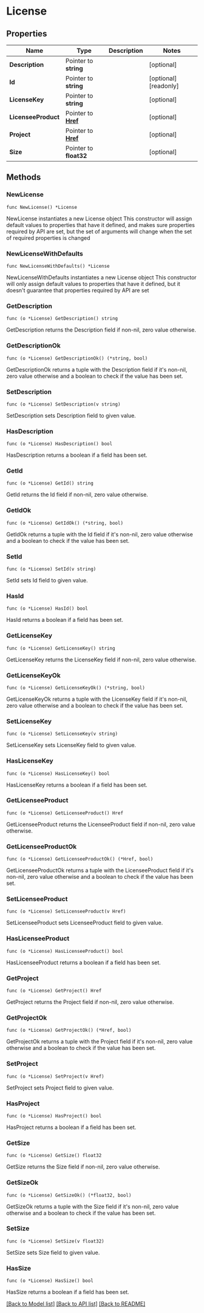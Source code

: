 # License

## Properties

Name | Type | Description | Notes
------------ | ------------- | ------------- | -------------
**Description** | Pointer to **string** |  | [optional] 
**Id** | Pointer to **string** |  | [optional] [readonly] 
**LicenseKey** | Pointer to **string** |  | [optional] 
**LicenseeProduct** | Pointer to [**Href**](Href.md) |  | [optional] 
**Project** | Pointer to [**Href**](Href.md) |  | [optional] 
**Size** | Pointer to **float32** |  | [optional] 

## Methods

### NewLicense

`func NewLicense() *License`

NewLicense instantiates a new License object
This constructor will assign default values to properties that have it defined,
and makes sure properties required by API are set, but the set of arguments
will change when the set of required properties is changed

### NewLicenseWithDefaults

`func NewLicenseWithDefaults() *License`

NewLicenseWithDefaults instantiates a new License object
This constructor will only assign default values to properties that have it defined,
but it doesn't guarantee that properties required by API are set

### GetDescription

`func (o *License) GetDescription() string`

GetDescription returns the Description field if non-nil, zero value otherwise.

### GetDescriptionOk

`func (o *License) GetDescriptionOk() (*string, bool)`

GetDescriptionOk returns a tuple with the Description field if it's non-nil, zero value otherwise
and a boolean to check if the value has been set.

### SetDescription

`func (o *License) SetDescription(v string)`

SetDescription sets Description field to given value.

### HasDescription

`func (o *License) HasDescription() bool`

HasDescription returns a boolean if a field has been set.

### GetId

`func (o *License) GetId() string`

GetId returns the Id field if non-nil, zero value otherwise.

### GetIdOk

`func (o *License) GetIdOk() (*string, bool)`

GetIdOk returns a tuple with the Id field if it's non-nil, zero value otherwise
and a boolean to check if the value has been set.

### SetId

`func (o *License) SetId(v string)`

SetId sets Id field to given value.

### HasId

`func (o *License) HasId() bool`

HasId returns a boolean if a field has been set.

### GetLicenseKey

`func (o *License) GetLicenseKey() string`

GetLicenseKey returns the LicenseKey field if non-nil, zero value otherwise.

### GetLicenseKeyOk

`func (o *License) GetLicenseKeyOk() (*string, bool)`

GetLicenseKeyOk returns a tuple with the LicenseKey field if it's non-nil, zero value otherwise
and a boolean to check if the value has been set.

### SetLicenseKey

`func (o *License) SetLicenseKey(v string)`

SetLicenseKey sets LicenseKey field to given value.

### HasLicenseKey

`func (o *License) HasLicenseKey() bool`

HasLicenseKey returns a boolean if a field has been set.

### GetLicenseeProduct

`func (o *License) GetLicenseeProduct() Href`

GetLicenseeProduct returns the LicenseeProduct field if non-nil, zero value otherwise.

### GetLicenseeProductOk

`func (o *License) GetLicenseeProductOk() (*Href, bool)`

GetLicenseeProductOk returns a tuple with the LicenseeProduct field if it's non-nil, zero value otherwise
and a boolean to check if the value has been set.

### SetLicenseeProduct

`func (o *License) SetLicenseeProduct(v Href)`

SetLicenseeProduct sets LicenseeProduct field to given value.

### HasLicenseeProduct

`func (o *License) HasLicenseeProduct() bool`

HasLicenseeProduct returns a boolean if a field has been set.

### GetProject

`func (o *License) GetProject() Href`

GetProject returns the Project field if non-nil, zero value otherwise.

### GetProjectOk

`func (o *License) GetProjectOk() (*Href, bool)`

GetProjectOk returns a tuple with the Project field if it's non-nil, zero value otherwise
and a boolean to check if the value has been set.

### SetProject

`func (o *License) SetProject(v Href)`

SetProject sets Project field to given value.

### HasProject

`func (o *License) HasProject() bool`

HasProject returns a boolean if a field has been set.

### GetSize

`func (o *License) GetSize() float32`

GetSize returns the Size field if non-nil, zero value otherwise.

### GetSizeOk

`func (o *License) GetSizeOk() (*float32, bool)`

GetSizeOk returns a tuple with the Size field if it's non-nil, zero value otherwise
and a boolean to check if the value has been set.

### SetSize

`func (o *License) SetSize(v float32)`

SetSize sets Size field to given value.

### HasSize

`func (o *License) HasSize() bool`

HasSize returns a boolean if a field has been set.


[[Back to Model list]](../README.md#documentation-for-models) [[Back to API list]](../README.md#documentation-for-api-endpoints) [[Back to README]](../README.md)


